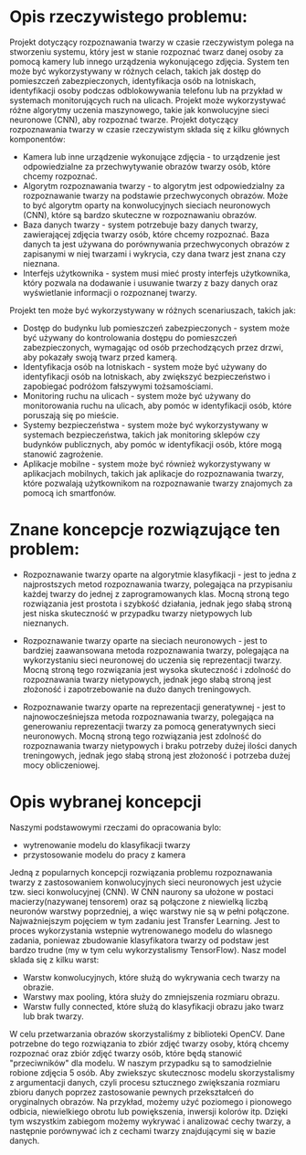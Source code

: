 # Opis rzeczywistego problemu: </br>
Projekt dotyczący rozpoznawania twarzy w czasie rzeczywistym polega na stworzeniu systemu, który jest w stanie rozpoznać twarz danej osoby za pomocą kamery lub innego urządzenia wykonującego zdjęcia. System ten może być wykorzystywany w różnych celach, takich jak dostęp do pomieszczeń zabezpieczonych, identyfikacja osób na lotniskach, identyfikacji osoby podczas odblokowywania telefonu lub na przykład w systemach monitorujących ruch na ulicach. Projekt może wykorzystywać różne algorytmy uczenia maszynowego, takie jak konwolucyjne sieci neuronowe (CNN), aby rozpoznać twarze.
Projekt dotyczący rozpoznawania twarzy w czasie rzeczywistym składa się z kilku głównych komponentów:
* Kamera lub inne urządzenie wykonujące zdjęcia - to urządzenie jest odpowiedzialne za przechwytywanie obrazów twarzy osób, które chcemy rozpoznać.
* Algorytm rozpoznawania twarzy - to algorytm jest odpowiedzialny za rozpoznawanie twarzy na podstawie przechwyconych obrazów. Może to być algorytm oparty na konwolucyjnych sieciach neuronowych (CNN), które są bardzo skuteczne w rozpoznawaniu obrazów.
* Baza danych twarzy - system potrzebuje bazy danych twarzy, zawierającej zdjęcia twarzy osób, które chcemy rozpoznać. Baza danych ta jest używana do porównywania przechwyconych obrazów z zapisanymi w niej twarzami i wykrycia, czy dana twarz jest znana czy nieznana.
* Interfejs użytkownika - system musi mieć prosty interfejs użytkownika, który pozwala na dodawanie i usuwanie twarzy z bazy danych oraz wyświetlanie informacji o rozpoznanej twarzy.

Projekt ten może być wykorzystywany w różnych scenariuszach, takich jak:
* Dostęp do budynku lub pomieszczeń zabezpieczonych - system może być używany do kontrolowania dostępu do pomieszczeń zabezpieczonych, wymagając od osób przechodzących przez drzwi, aby pokazały swoją twarz przed kamerą.
* Identyfikacja osób na lotniskach - system może być używany do identyfikacji osób na lotniskach, aby zwiększyć bezpieczeństwo i zapobiegać podróżom fałszywymi tożsamościami.
* Monitoring ruchu na ulicach - system może być używany do monitorowania ruchu na ulicach, aby pomóc w identyfikacji osób, które poruszają się po mieście.
* Systemy bezpieczeństwa - system może być wykorzystywany w systemach bezpieczeństwa, takich jak monitoring sklepów czy budynków publicznych, aby pomóc w identyfikacji osób, które mogą stanowić zagrożenie.
* Aplikacje mobilne - system może być również wykorzystywany w aplikacjach mobilnych, takich jak aplikacje do rozpoznawania twarzy, które pozwalają użytkownikom na rozpoznawanie twarzy znajomych za pomocą ich smartfonów.

# Znane koncepcje rozwiązujące ten problem:
* Rozpoznawanie twarzy oparte na algorytmie klasyfikacji - jest to jedna z najprostszych metod rozpoznawania twarzy, polegająca na przypisaniu każdej twarzy do jednej z zaprogramowanych klas. Mocną stroną tego rozwiązania jest prostota i szybkość działania, jednak jego słabą stroną jest niska skuteczność w przypadku twarzy nietypowych lub nieznanych.

* Rozpoznawanie twarzy oparte na sieciach neuronowych - jest to bardziej zaawansowana metoda rozpoznawania twarzy, polegająca na wykorzystaniu sieci neuronowej do uczenia się reprezentacji twarzy. Mocną stroną tego rozwiązania jest wysoka skuteczność i zdolność do rozpoznawania twarzy nietypowych, jednak jego słabą stroną jest złożoność i zapotrzebowanie na dużo danych treningowych.

* Rozpoznawanie twarzy oparte na reprezentacji generatywnej - jest to najnowocześniejsza metoda rozpoznawania twarzy, polegająca na generowaniu reprezentacji twarzy za pomocą generatywnych sieci neuronowych. Mocną stroną tego rozwiązania jest zdolność do rozpoznawania twarzy nietypowych i braku potrzeby dużej ilości danych treningowych, jednak jego słabą stroną jest złożoność i potrzeba dużej mocy obliczeniowej.

# Opis wybranej koncepcji </br>
Naszymi podstawowymi rzeczami do opracowania bylo: 

* wytrenowanie modelu do klasyfikacji twarzy
* przystosowanie modelu do pracy z kamera </br>

Jedną z popularnych koncepcji rozwiązania problemu rozpoznawania twarzy z zastosowaniem konwolucyjnych sieci neuronowych jest użycie tzw. sieci konwolucyjnej (CNN). 
W CNN naurony sa ułożone w postaci macierzy(nazywanej tensorem) oraz są połączone z niewielką liczbą neuronów warstwy poprzedniej, a więc warstwy nie są w pełni połączone. Najważniejszym pojęciem w tym zadaniu jest Transfer Learning. Jest to proces wykorzystania wstepnie wytrenowanego modelu do wlasnego zadania, poniewaz zbudowanie klasyfikatora twarzy od podstaw jest bardzo trudne (my w tym celu wykorzystalismy TensorFlow). Nasz model sklada się z kilku warst:
* Warstw konwolucyjnych, które służą do wykrywania cech twarzy na obrazie.</br>
* Warstwy max pooling, która służy do zmniejszenia rozmiaru obrazu.
* Warstw fully connected, które służą do klasyfikacji obrazu jako twarz lub brak twarzy.</br>

W celu przetwarzania obrazów skorzystaliśmy z biblioteki OpenCV. Dane potrzebne do tego rozwiązania to zbiór zdjęć twarzy osoby, którą chcemy rozpoznać oraz zbiór zdjęć twarzy osób, które będą stanowić "przeciwników" dla modelu. W naszym przypadku są to samodzielnie robione zdjęcia 5 osób. Aby zwiekszyc skutecznosc modelu skorzystalismy z argumentacji danych, czyli procesu sztucznego zwiększania rozmiaru zbioru danych poprzez zastosowanie pewnych przekształceń do oryginalnych obrazów. Na przykład, możemy użyć poziomego i pionowego odbicia, niewielkiego obrotu lub powiększenia, inwersji kolorów itp.
Dzięki tym wszystkim zabiegom możemy wykrywać i analizować cechy twarzy, a następnie porównywać ich z cechami twarzy znajdującymi się w bazie danych.

